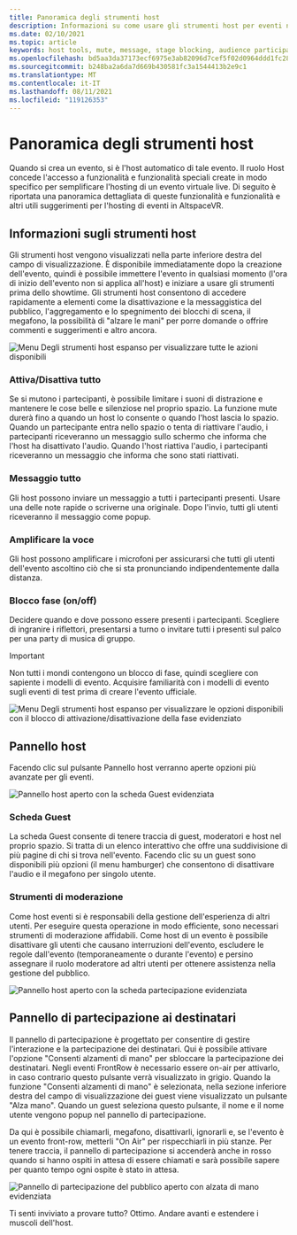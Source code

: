 ```yaml
---
title: Panoramica degli strumenti host
description: Informazioni su come usare gli strumenti host per eventi non FrontRow, tra cui muting, messaggistica e moderating.
ms.date: 02/10/2021
ms.topic: article
keywords: host tools, mute, message, stage blocking, audience participation
ms.openlocfilehash: bd5aa3da37173ecf6975e3ab82096d7cef5f02d0964ddd1fc28c078a31d0c520
ms.sourcegitcommit: b248ba2a6da7d669b430581fc3a1544413b2e9c1
ms.translationtype: MT
ms.contentlocale: it-IT
ms.lasthandoff: 08/11/2021
ms.locfileid: "119126353"
---
```

# <a name="host-tools-overview"></a>Panoramica degli strumenti host

Quando si crea un evento, si è l'host automatico di tale evento. Il ruolo Host concede l'accesso a funzionalità e funzionalità speciali create in modo specifico per semplificare l'hosting di un evento virtuale live. Di seguito è riportata una panoramica dettagliata di queste funzionalità e funzionalità e altri utili suggerimenti per l'hosting di eventi in AltspaceVR.

## <a name="understanding-host-tools"></a>Informazioni sugli strumenti host

Gli strumenti host vengono visualizzati nella parte inferiore destra del campo di visualizzazione. È disponibile immediatamente dopo la creazione dell'evento, quindi è possibile immettere l'evento in qualsiasi momento (l'ora di inizio dell'evento non si applica all'host) e iniziare a usare gli strumenti prima dello showtime. Gli strumenti host consentono di accedere rapidamente a elementi come la disattivazione e la messaggistica del pubblico, l'aggregamento e lo spegnimento dei blocchi di scena, il megafono, la possibilità di "alzare le mani" per porre domande o offrire commenti e suggerimenti e altro ancora.

![Menu Degli strumenti host espanso per visualizzare tutte le azioni disponibili](images/host-tools-img-01.png) 

### <a name="toggle-mute-all"></a>Attiva/Disattiva tutto

Se si mutono i partecipanti, è possibile limitare i suoni di distrazione e mantenere le cose belle e silenziose nel proprio spazio. La funzione mute durerà fino a quando un host lo consente o quando l'host lascia lo spazio. Quando un partecipante entra nello spazio o tenta di riattivare l'audio, i partecipanti riceveranno un messaggio sullo schermo che informa che l'host ha disattivato l'audio. Quando l'host riattiva l'audio, i partecipanti riceveranno un messaggio che informa che sono stati riattivati.

### <a name="message-all"></a>Messaggio tutto

Gli host possono inviare un messaggio a tutti i partecipanti presenti. Usare una delle note rapide o scriverne una originale. Dopo l'invio, tutti gli utenti riceveranno il messaggio come popup.

### <a name="amplify-my-voice"></a>Amplificare la voce

Gli host possono amplificare i microfoni per assicurarsi che tutti gli utenti dell'evento ascoltino ciò che si sta pronunciando indipendentemente dalla distanza.

### <a name="stage-blocking-onoff"></a>Blocco fase (on/off)

Decidere quando e dove possono essere presenti i partecipanti. Scegliere di ingranire i riflettori, presentarsi a turno o invitare tutti i presenti sul palco per una party di musica di gruppo.

> [!IMPORTANT]
> Non tutti i mondi contengono un blocco di fase, quindi scegliere con sapiente i modelli di evento. Acquisire familiarità con i modelli di evento sugli eventi di test prima di creare l'evento ufficiale.

![Menu Degli strumenti host espanso per visualizzare le opzioni disponibili con il blocco di attivazione/disattivazione della fase evidenziato](images/host-tools-img-02.png)

## <a name="host-panel"></a>Pannello host

Facendo clic sul pulsante Pannello host verranno aperte opzioni più avanzate per gli eventi.

![Pannello host aperto con la scheda Guest evidenziata](images/host-tools-img-03.png)

### <a name="guests-tab"></a>Scheda Guest

La scheda Guest consente di tenere traccia di guest, moderatori e host nel proprio spazio. Si tratta di un elenco interattivo che offre una suddivisione di più pagine di chi si trova nell'evento. Facendo clic su un guest sono disponibili più opzioni (il menu hamburger) che consentono di disattivare l'audio e il megafono per singolo utente.

### <a name="moderation-tools"></a>Strumenti di moderazione

Come host eventi si è responsabili della gestione dell'esperienza di altri utenti. Per eseguire questa operazione in modo efficiente, sono necessari strumenti di moderazione affidabili. Come host di un evento è possibile disattivare gli utenti che causano interruzioni dell'evento, escludere le regole dall'evento (temporaneamente o durante l'evento) e persino assegnare il ruolo moderatore ad altri utenti per ottenere assistenza nella gestione del pubblico.

![Pannello host aperto con la scheda partecipazione evidenziata](images/host-tools-img-04.png)

## <a name="audience-participation-panel"></a>Pannello di partecipazione ai destinatari

Il pannello di partecipazione è progettato per consentire di gestire l'interazione e la partecipazione dei destinatari. Qui è possibile attivare l'opzione "Consenti alzamenti di mano" per sbloccare la partecipazione dei destinatari. Negli eventi FrontRow è necessario essere on-air per attivarlo, in caso contrario questo pulsante verrà visualizzato in grigio. Quando la funzione "Consenti alzamenti di mano" è selezionata, nella sezione inferiore destra del campo di visualizzazione dei guest viene visualizzato un pulsante "Alza mano". Quando un guest seleziona questo pulsante, il nome e il nome utente vengono popup nel pannello di partecipazione. 

Da qui è possibile chiamarli, megafono, disattivarli, ignorarli e, se l'evento è un evento front-row, metterli "On Air" per rispecchiarli in più stanze. Per tenere traccia, il pannello di partecipazione si accenderà anche in rosso quando si hanno ospiti in attesa di essere chiamati e sarà possibile sapere per quanto tempo ogni ospite è stato in attesa.
 
![Pannello di partecipazione del pubblico aperto con alzata di mano evidenziata](images/host-tools-img-05.png)

Ti senti inviviato a provare tutto? Ottimo. Andare avanti e estendere i muscoli dell'host.